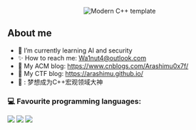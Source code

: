<div id="title" align=center>

![Modern C++ template][github-sub-title:img]

</div>

[github-sub-title:img]: https://readme-typing-svg.herokuapp.com?font=Segoe+Script&center=true&lines=Arashimu

## About me
- 🌺 I’m currently learning AI and security
- ✨ How to reach me: Wa1nut4@outlook.com
- 🌸 My ACM blog: https://www.cnblogs.com/Arashimu0x7f/ 
- 🌸 My CTF blog: https://arashimu.github.io/
- 👀 :  梦想成为C++宏观领域大神




### :computer: Favourite programming languages: 
![](https://img.shields.io/badge/C++-8A2BE2)
![](https://img.shields.io/badge/rust-348CE5)
![](https://img.shields.io/badge/C-FFFF00)

